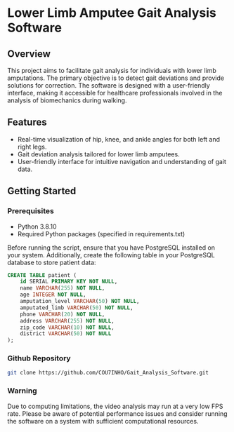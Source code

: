 # Lower Limb Amputee Gait Analysis Software

## Overview

This project aims to facilitate gait analysis for individuals with lower limb amputations. The primary objective is to detect gait deviations and provide solutions for correction. The software is designed with a user-friendly interface, making it accessible for healthcare professionals involved in the analysis of biomechanics during walking.

## Features

- Real-time visualization of hip, knee, and ankle angles for both left and right legs.
- Gait deviation analysis tailored for lower limb amputees.
- User-friendly interface for intuitive navigation and understanding of gait data.

## Getting Started

### Prerequisites

- Python 3.8.10
- Required Python packages (specified in requirements.txt)

Before running the script, ensure that you have PostgreSQL installed on your system. Additionally, create the following table in your PostgreSQL database to store patient data:

```sql
CREATE TABLE patient (
    id SERIAL PRIMARY KEY NOT NULL,
    name VARCHAR(255) NOT NULL,
    age INTEGER NOT NULL,
    amputation_level VARCHAR(50) NOT NULL,
    amputated_limb VARCHAR(50) NOT NULL,
    phone VARCHAR(20) NOT NULL,
    address VARCHAR(255) NOT NULL,
    zip_code VARCHAR(10) NOT NULL,
    district VARCHAR(50) NOT NULL
);
```

### Github Repository

```bash
git clone https://github.com/COU7INHO/Gait_Analysis_Software.git
```

### Warning
Due to computing limitations, the video analysis may run at a very low FPS rate. Please be aware of potential performance issues and consider running the software on a system with sufficient computational resources.